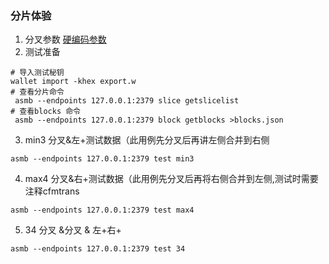 ### 分片体验

1. 分叉参数 [硬编码参数](%E5%85%A5%E9%97%A8.md#区块链硬编码参数)
2. 测试准备

```
# 导入测试秘钥
wallet import -khex export.w
# 查看分片命令
 asmb --endpoints 127.0.0.1:2379 slice getslicelist
# 查看blocks 命令
 asmb --endpoints 127.0.0.1:2379 block getblocks >blocks.json
```
3. min3 分叉&左+测试数据（此用例先分叉后再讲左侧合并到右侧

```
asmb --endpoints 127.0.0.1:2379 test min3
```
4. max4 分叉&右+测试数据（此用例先分叉后再将右侧合并到左侧,测试时需要注释cfmtrans

```
asmb --endpoints 127.0.0.1:2379 test max4
```
5. 34 分叉 &分叉 & 左+右+

```
asmb --endpoints 127.0.0.1:2379 test 34
```

